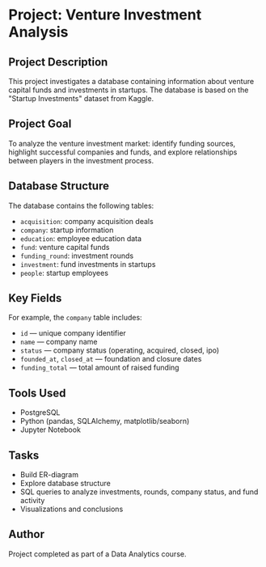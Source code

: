 
# Project: Venture Investment Analysis

## Project Description

This project investigates a database containing information about venture capital funds and investments in startups. The database is based on the "Startup Investments" dataset from Kaggle.

## Project Goal

To analyze the venture investment market: identify funding sources, highlight successful companies and funds, and explore relationships between players in the investment process.

## Database Structure

The database contains the following tables:

- `acquisition`: company acquisition deals
- `company`: startup information
- `education`: employee education data
- `fund`: venture capital funds
- `funding_round`: investment rounds
- `investment`: fund investments in startups
- `people`: startup employees

## Key Fields

For example, the `company` table includes:
- `id` — unique company identifier
- `name` — company name
- `status` — company status (operating, acquired, closed, ipo)
- `founded_at`, `closed_at` — foundation and closure dates
- `funding_total` — total amount of raised funding

## Tools Used

- PostgreSQL
- Python (pandas, SQLAlchemy, matplotlib/seaborn)
- Jupyter Notebook

## Tasks

- Build ER-diagram
- Explore database structure
- SQL queries to analyze investments, rounds, company status, and fund activity
- Visualizations and conclusions

## Author

Project completed as part of a Data Analytics course.
